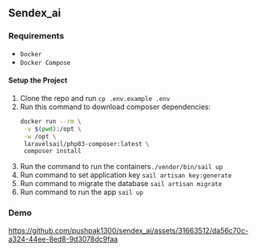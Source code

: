 ## Sendex_ai

### Requirements
- `Docker`
-  `Docker Compose`

#### Setup the Project
1. Clone the repo and run `cp .env.example .env`
2. Run this command to download composer dependencies:
   <br>
   ``` bash
   docker run --rm \
    -v $(pwd):/opt \
    -w /opt \
    laravelsail/php83-composer:latest \
    composer install
   ```
3. Run the command to run the containers`./vendor/bin/sail up`
4. Run command to set application key `sail artisan key:generate`
5. Run command to migrate the database `sail artisan migrate`
6. Run command to run the app `sail up`


### Demo
https://github.com/pushpak1300/sendex_ai/assets/31663512/da56c70c-a324-44ee-8ed8-9d3078dc9faa

